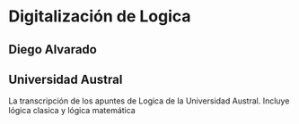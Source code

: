# Digitalización de Logica
## Diego Alvarado
## Universidad Austral
La transcripción de los apuntes de Logica de la Universidad Austral. Incluye lógica clasica y lógica matemática
